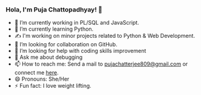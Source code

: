 ### Hola, I'm Puja Chattopadhyay! 👋

<!--
**puja809/puja809** is a ✨ _special_ ✨ repository because its `README.md` (this file) appears on your GitHub profile.

Here are some ideas to get you started:-->

- 🔭 I’m currently working in PL/SQL and JavaScript.
- 🌱 I’m currently learning Python.
- ✍️ I'm working on minor projects related to Python & Web Development.
- 👯 I’m looking for collaboration on GitHub.
- 🤔 I’m looking for help with coding skills improvement
- 💬 Ask me about debugging
- 📫 How to reach me: Send a mail to pujachatterjee809@gmail.com or connect me [here](https://www.linkedin.com/in/puja-chattopadhyay-1a3035181/).
- 😄 Pronouns: She/Her
- ⚡ Fun fact: I love weight lifting.

